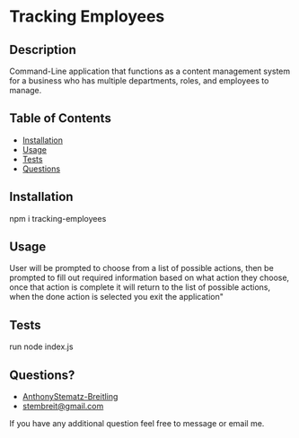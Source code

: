 # Tracking Employees                 
       
## Description
Command-Line application that functions as a content management system for a business who has multiple departments, roles, and employees to manage. 

## Table of Contents
 * [Installation](#installation)
 * [Usage](#usage)
 * [Tests](#tests)
 * [Questions](#questions)
        
        
## Installation
npm i tracking-employees
        
        
## Usage
 User will be prompted to choose from a list of possible actions, then be prompted to fill out required information based on what action they choose, once that action is complete it will return to the list of possible actions, when the done action is selected you exit the application"
           
        
## Tests
 run node index.js
        
## Questions?
* [AnthonyStematz-Breitling](https://github.com/AnthonyStematz-Breitling)
* stembreit@gmail.com
        
 If you have any additional question feel free to message or email me.
